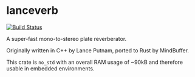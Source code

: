 # lanceverb

[![Build Status](https://travis-ci.org/MindBuffer/lanceverb.svg?branch=master)](https://travis-ci.org/MindBuffer/lanceverb)

A super-fast mono-to-stereo plate reverberator.

Originally written in C++ by Lance Putnam, ported to Rust by MindBuffer.

This crate is `no_std` with an overall RAM usage of ~90kB and therefore usable in embedded environments.
